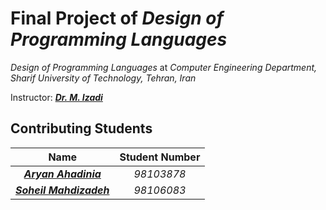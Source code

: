 # Final Project of _Design of Programming Languages_
_Design of Programming Languages_ at _Computer Engineering Department, Sharif University of Technology, Tehran, Iran_

Instructor: _**[Dr. M. Izadi](http://sharif.edu/~izadi/)**_

## Contributing Students
| Name | Student Number |
| :-: | :-: |
| _**[Aryan Ahadinia](https://github.com/AryanAhadinia)**_ | _98103878_ |
| _**[Soheil Mahdizadeh](https://github.com/s0heil20)**_ | _98106083_ |
